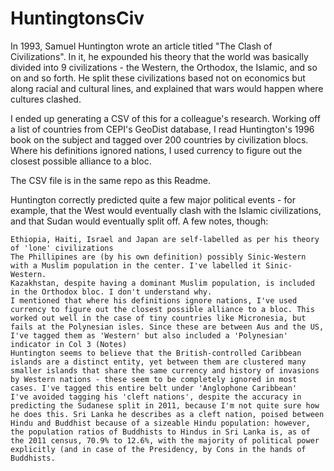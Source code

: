# HuntingtonsCiv

In 1993, Samuel Huntington wrote an article titled "The Clash of Civilizations". In it, he expounded his theory that the world was basically divided into 9 civilizations - the Western, the Orthodox, the Islamic, and so on and so forth. He split these civilizations based not on economics but along racial and cultural lines, and explained that wars would happen where cultures clashed.

I ended up generating a CSV of this for a colleague's research. Working off a list of countries from CEPI's GeoDist database, I read Huntington's 1996 book on the subject and tagged over 200 countries by civilization blocs. Where his definitions ignored nations, I used currency to figure out the closest possible alliance to a bloc.

The CSV file is in the same repo as this Readme. 

Huntington correctly predicted quite a few major political events - for example, that the West would eventually clash with the Islamic civilizations, and that Sudan would eventually split off. A few notes, though:

    Ethiopia, Haiti, Israel and Japan are self-labelled as per his theory of 'lone' civilizations
    The Phillipines are (by his own definition) possibly Sinic-Western with a Muslim population in the center. I've labelled it Sinic-Western.
    Kazakhstan, despite having a dominant Muslim population, is included in the Orthodox bloc. I don't understand why.
    I mentioned that where his definitions ignore nations, I've used currency to figure out the closest possible alliance to a bloc. This worked out well in the case of tiny countries like Micronesia, but fails at the Polynesian isles. Since these are between Aus and the US, I've tagged them as 'Western' but also included a 'Polynesian' indicator in Col 3 (Notes)
    Huntington seems to believe that the British-controlled Caribbean islands are a distinct entity, yet between them are clustered many smaller islands that share the same currency and history of invasions by Western nations - these seem to be completely ignored in most cases. I've tagged this entire belt under 'Anglophone Caribbean'
    I've avoided tagging his 'cleft nations', despite the accuracy in predicting the Sudanese split in 2011, because I'm not quite sure how he does this. Sri Lanka he describes as a cleft nation, poised between Hindu and Buddhist because of a sizeable Hindu population: however, the population ratios of Buddhists to Hindus in Sri Lanka is, as of the 2011 census, 70.9% to 12.6%, with the majority of political power explicitly (and in case of the Presidency, by Cons in the hands of Buddhists.


